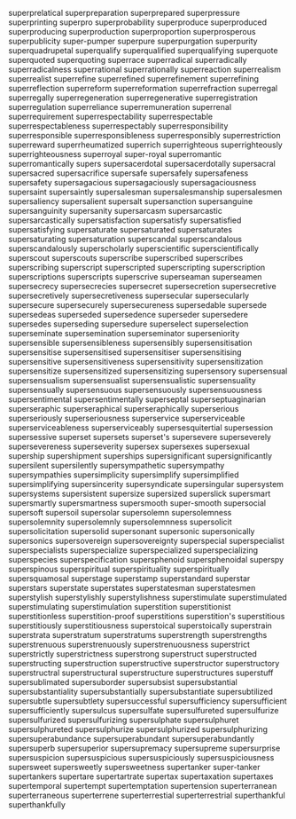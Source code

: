 superprelatical
superpreparation
superprepared
superpressure
superprinting
superpro
superprobability
superproduce
superproduced
superproducing
superproduction
superproportion
superprosperous
superpublicity
super-pumper
superpure
superpurgation
superpurity
superquadrupetal
superqualify
superqualified
superqualifying
superquote
superquoted
superquoting
superrace
superradical
superradically
superradicalness
superrational
superrationally
superreaction
superrealism
superrealist
superrefine
superrefined
superrefinement
superrefining
superreflection
superreform
superreformation
superrefraction
superregal
superregally
superregeneration
superregenerative
superregistration
superregulation
superreliance
superremuneration
superrenal
superrequirement
superrespectability
superrespectable
superrespectableness
superrespectably
superresponsibility
superresponsible
superresponsibleness
superresponsibly
superrestriction
superreward
superrheumatized
superrich
superrighteous
superrighteously
superrighteousness
superroyal
super-royal
superromantic
superromantically
supers
supersacerdotal
supersacerdotally
supersacral
supersacred
supersacrifice
supersafe
supersafely
supersafeness
supersafety
supersagacious
supersagaciously
supersagaciousness
supersaint
supersaintly
supersalesman
supersalesmanship
supersalesmen
supersaliency
supersalient
supersalt
supersanction
supersanguine
supersanguinity
supersanity
supersarcasm
supersarcastic
supersarcastically
supersatisfaction
supersatisfy
supersatisfied
supersatisfying
supersaturate
supersaturated
supersaturates
supersaturating
supersaturation
superscandal
superscandalous
superscandalously
superscholarly
superscientific
superscientifically
superscout
superscouts
superscribe
superscribed
superscribes
superscribing
superscript
superscripted
superscripting
superscription
superscriptions
superscripts
superscrive
superseaman
superseamen
supersecrecy
supersecrecies
supersecret
supersecretion
supersecretive
supersecretively
supersecretiveness
supersecular
supersecularly
supersecure
supersecurely
supersecureness
supersedable
supersede
supersedeas
superseded
supersedence
superseder
supersedere
supersedes
superseding
supersedure
superselect
superselection
superseminate
supersemination
superseminator
superseniority
supersensible
supersensibleness
supersensibly
supersensitisation
supersensitise
supersensitised
supersensitiser
supersensitising
supersensitive
supersensitiveness
supersensitivity
supersensitization
supersensitize
supersensitized
supersensitizing
supersensory
supersensual
supersensualism
supersensualist
supersensualistic
supersensuality
supersensually
supersensuous
supersensuously
supersensuousness
supersentimental
supersentimentally
superseptal
superseptuaginarian
superseraphic
superseraphical
superseraphically
superserious
superseriously
superseriousness
superservice
superserviceable
superserviceableness
superserviceably
supersesquitertial
supersession
supersessive
superset
supersets
superset's
supersevere
superseverely
supersevereness
superseverity
supersex
supersexes
supersexual
supership
supershipment
superships
supersignificant
supersignificantly
supersilent
supersilently
supersympathetic
supersympathy
supersympathies
supersimplicity
supersimplify
supersimplified
supersimplifying
supersincerity
supersyndicate
supersingular
supersystem
supersystems
supersistent
supersize
supersized
superslick
supersmart
supersmartly
supersmartness
supersmooth
super-smooth
supersocial
supersoft
supersoil
supersolar
supersolemn
supersolemness
supersolemnity
supersolemnly
supersolemnness
supersolicit
supersolicitation
supersolid
supersonant
supersonic
supersonically
supersonics
supersovereign
supersovereignty
superspecial
superspecialist
superspecialists
superspecialize
superspecialized
superspecializing
superspecies
superspecification
supersphenoid
supersphenoidal
superspy
superspinous
superspiritual
superspirituality
superspiritually
supersquamosal
superstage
superstamp
superstandard
superstar
superstars
superstate
superstates
superstatesman
superstatesmen
superstylish
superstylishly
superstylishness
superstimulate
superstimulated
superstimulating
superstimulation
superstition
superstitionist
superstitionless
superstition-proof
superstitions
superstition's
superstitious
superstitiously
superstitiousness
superstoical
superstoically
superstrain
superstrata
superstratum
superstratums
superstrength
superstrengths
superstrenuous
superstrenuously
superstrenuousness
superstrict
superstrictly
superstrictness
superstrong
superstruct
superstructed
superstructing
superstruction
superstructive
superstructor
superstructory
superstructral
superstructural
superstructure
superstructures
superstuff
supersublimated
supersuborder
supersubsist
supersubstantial
supersubstantiality
supersubstantially
supersubstantiate
supersubtilized
supersubtle
supersubtlety
supersuccessful
supersufficiency
supersufficient
supersufficiently
supersulcus
supersulfate
supersulfureted
supersulfurize
supersulfurized
supersulfurizing
supersulphate
supersulphuret
supersulphureted
supersulphurize
supersulphurized
supersulphurizing
supersuperabundance
supersuperabundant
supersuperabundantly
supersuperb
supersuperior
supersupremacy
supersupreme
supersurprise
supersuspicion
supersuspicious
supersuspiciously
supersuspiciousness
supersweet
supersweetly
supersweetness
supertanker
super-tanker
supertankers
supertare
supertartrate
supertax
supertaxation
supertaxes
supertemporal
supertempt
supertemptation
supertension
superterranean
superterraneous
superterrene
superterrestial
superterrestrial
superthankful
superthankfully
